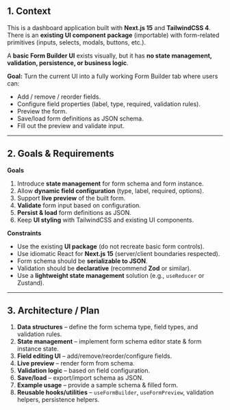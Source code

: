 ## 1. **Context**

This is a dashboard application built with **Next.js 15** and **TailwindCSS 4**.
There is an **existing UI component package** (importable) with form-related primitives (inputs, selects, modals, buttons, etc.).

A **basic Form Builder UI** exists visually, but it has **no state management, validation, persistence, or business logic**.

**Goal:** Turn the current UI into a fully working Form Builder tab where users can:

- Add / remove / reorder fields.
- Configure field properties (label, type, required, validation rules).
- Preview the form.
- Save/load form definitions as JSON schema.
- Fill out the preview and validate input.

---

## 2. **Goals & Requirements**

**Goals**

1. Introduce **state management** for form schema and form instance.
2. Allow **dynamic field configuration** (type, label, required, options).
3. Support **live preview** of the built form.
4. **Validate** form input based on configuration.
5. **Persist & load** form definitions as JSON.
6. Keep **UI styling** with TailwindCSS and existing UI components.

**Constraints**

- Use the existing **UI package** (do not recreate basic form controls).
- Use idiomatic React for **Next.js 15** (server/client boundaries respected).
- Form schema should be **serializable to JSON**.
- Validation should be **declarative** (recommend **Zod** or similar).
- Use a **lightweight state management** solution (e.g., `useReducer` or Zustand).

---

## 3. **Architecture / Plan**

1. **Data structures** – define the form schema type, field types, and validation rules.
2. **State management** – implement form schema editor state & form instance state.
3. **Field editing UI** – add/remove/reorder/configure fields.
4. **Live preview** – render form from schema.
5. **Validation logic** – based on field configuration.
6. **Save/load** – export/import schema as JSON.
7. **Example usage** – provide a sample schema & filled form.
8. **Reusable hooks/utilities** – `useFormBuilder`, `useFormPreview`, validation helpers, persistence helpers.
